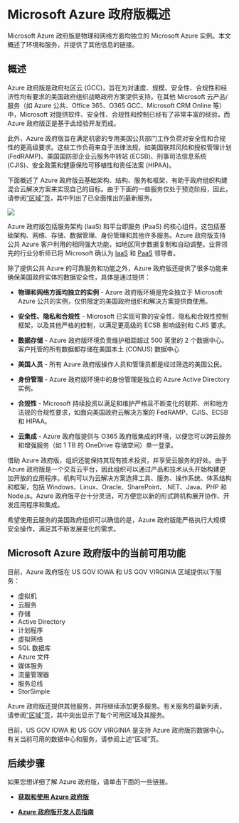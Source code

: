 <properties 
   pageTitle="Azure 政府版概述" 
   description="本文概述了 Azure 政府版云功能以及可靠的设计和安全性，其可满足美国联邦、州和地方政府组织及其合作伙伴的合规性要求。" 
   services="Azure-Government" 
   documentationCenter="" 
   authors="joharve2" 
   manager="chrisnie" 
   editor=""/>

<tags
   ms.service="multiple"
   ms.date="07/22/2015"
   wa.date="10/3/2015"/>

#  Microsoft Azure 政府版概述 

<p>Microsoft Azure 政府版是物理和网络方面均独立的 Microsoft Azure 实例。本文概述了环境和服务，并提供了其他信息的链接。


## <a name="Overview"></a>概述

Azure 政府版是政府社区云 (GCC)，旨在为对速度、规模、安全性、合规性和经济性均有要求的美国政府组织战略政府方案提供支持。在其他 Microsoft 云产品/服务（如 Azure 公共、Office 365、O365 GCC、Microsoft CRM Online 等）中，Microsoft 对提供软件、安全性、合规性和控制已经有了非常丰富的经验，而 Azure 政府版正是基于此经验开发而成。

此外，Azure 政府版旨在满足机密的专用美国公共部门工作负荷对安全性和合规性的更高级要求。这些工作负荷来自于法律法规，如美国联邦风险和授权管理计划 (FedRAMP)、美国国防部企业云服务中转站 (ECSB)、刑事司法信息系统 (CJIS)、安全政策和健康保险可移植性和责任法案 (HIPAA)。

下面概述了 Azure 政府版云基础架构、结构、服务和框架，有助于政府组织构建混合云解决方案来实现自己的目标。由于下面的一些服务仅处于预览阶段，因此，请参阅[“区域”页](http://www.windowsazure.cn/regions/#services)，其中列出了已全面推出的最新服务。

![][2]

Azure 政府版包括服务架构 (IaaS) 和平台即服务 (PaaS) 的核心组件。这包括基础架构、网络、存储、数据管理、身份管理和其他许多服务。Azure 政府版支持公共 Azure 客户利用的相同强大功能，如地区同步数据复制和自动调整。业界领先的行业分析师已将 Microsoft 确认为 <a href="https://www.gartner.com/doc/2575715/magic-quadrant-cloud-infrastructure-service" target="_new">IaaS</a> 和 <a href="https://www.gartner.com/doc/2645317/magic-quadrant-enterprise-application-platform" target="_new">PaaS<a/></a> 领导者。

除了提供公共 Azure 的可靠服务和功能之外，Azure 政府版还提供了很多功能来确保美国政府实体的数据安全性，具体是通过提供：

- **物理和网络方面均独立的实例** - Azure 政府版环境是完全独立于 Microsoft Azure 公共的实例，仅供限定的美国政府组织和解决方案提供商使用。

- **安全性、隐私和合规性** - Microsoft 已实现可靠的安全性、隐私和合规性控制框架，以及其他严格的控制，以满足更高级的 ECSB 影响级别和 CJIS 要求。

- **数据存储** - Azure 政府版环境负责维护相距超过 500 英里的 2 个数据中心。客户托管的所有数据都存储在美国本土 (CONUS) 数据中心

- **美国人员** - 所有 Azure 政府版操作人员和管理员都是经过筛选的美国公民。

- **身份管理** - Azure 政府版环境中的身份管理是独立的 Azure Active Directory 实例。

- **合规性** - Microsoft 持续投资以满足和维护严格且不断变化的联邦、州和地方法规的合规性要求，如面向美国政府云解决方案的 FedRAMP、CJIS、ECSB 和 HIPAA。

- **云集成** - Azure 政府版提供与 O365 政府版集成的环境，以便您可以跨云服务和增强服务（如 1 TB 的 OneDrive 存储空间）单一登录。

借助 Azure 政府版，组织还能保持其现有技术投资，并享受云服务的好处。由于 Azure 政府版是一个交互云平台，因此组织可以通过产品和技术从头开始构建更加开放的应用程序。机构可以为云解决方案选择工具、服务、操作系统、体系结构和框架，包括 Windows、Linux、Oracle、SharePoint、.NET、Java、PHP 和 Node.js。Azure 政府版平台十分灵活，可方便您以新的形式跨机构展开协作、开发应用程序和集成。

希望使用云服务的美国政府组织可以确信的是，Azure 政府版能严格执行大规模安全操作，满足其不断发展变化的需求。







## <a name="Features"></a>Microsoft Azure 政府版中的当前可用功能
目前，Azure 政府版在 US GOV IOWA 和 US GOV VIRGINIA 区域提供以下服务：

- 虚拟机
- 云服务
- 存储
- Active Directory
- 计划程序
- 虚拟网络
- SQL 数据库
- Azure 文件
- 媒体服务
- 流量管理器
- 服务总线
- StorSimple

Azure 政府版还提供其他服务，并将继续添加更多服务。有关服务的最新列表，请参阅[“区域”页](http://www.windowsazure.cn/regions/#services)，其中突出显示了每个可用区域及其服务。

目前，US GOV IOWA 和 US GOV VIRGINIA 是支持 Azure 政府版的数据中心。有关当前可用的数据中心和服务，请参阅上述“区域”页。

<!--Every topic should have next steps and links to the next logical set of content to keep the customer engaged -->

## <a name="next"></a>后续步骤

如果您想详细了解 Azure 政府版，请单击下面的一些链接。

- **<A href="http://azure.com/gov">获取和使用 Azure 政府版</a>**

- **<A href="/azure-government-developer-guide">Azure 政府版开发人员指南</a>**

<!--- **<A href="/azure-government-service-description">Azure Government Service Descriptions</a>**-->




<!-- Images. -->

[1]: ./media/azure-government-developer-guide/publisherguide.png
[2]: ./media/azure-government-overview/azure-gov-overview.jpg

<!--Link references-->
[Link 1 to another www.windowsazure.cn documentation topic]: /documentation/articles/virtual-machines-windows-tutorial
[Link 2 to another www.windowsazure.cn documentation topic]: /documentation/articles/web-sites-custom-domain-name
[Link 3 to another www.windowsazure.cn documentation topic]: /documentation/articles/storage-whatis-account

<!---HONumber=71-->